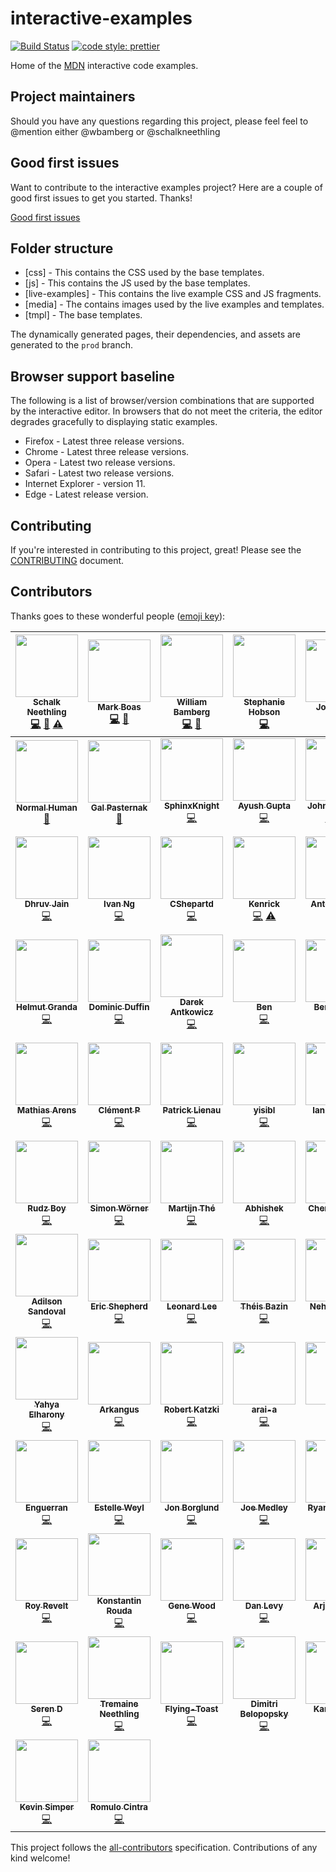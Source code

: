 # interactive-examples

[![Build Status](https://travis-ci.org/mdn/interactive-examples.svg?branch=master)](https://travis-ci.org/mdn/interactive-examples)
[![code style: prettier](https://img.shields.io/badge/code_style-prettier-ff69b4.svg?style=flat-square)](https://github.com/prettier/prettier)

Home of the [MDN](https://developer.mozilla.org/) interactive code examples.

## Project maintainers

Should you have any questions regarding this project, please feel feel to @mention either @wbamberg or @schalkneethling

## Good first issues

Want to contribute to the interactive examples project? Here are a couple of good first issues to get you started. Thanks!

[Good first issues](https://github.com/mdn/interactive-examples/issues?q=is%3Aissue+is%3Aopen+sort%3Aupdated-desc+label%3A%22example+needed%22+no%3Aassignee)

## Folder structure

-   [css] - This contains the CSS used by the base templates.
-   [js] - This contains the JS used by the base templates.
-   [live-examples] - This contains the live example CSS and JS fragments.
-   [media] - The contains images used by the live examples and templates.
-   [tmpl] - The base templates.

The dynamically generated pages, their dependencies, and assets are generated to the `prod` branch.

## Browser support baseline

The following is a list of browser/version combinations that are supported by the interactive editor. In browsers that do not meet the criteria, the editor degrades gracefully to displaying static examples.

-   Firefox - Latest three release versions.
-   Chrome - Latest three release versions.
-   Opera - Latest two release versions.
-   Safari - Latest two release versions.
-   Internet Explorer - version 11.
-   Edge - Latest release version.

## Contributing

If you're interested in contributing to this project, great! Please see the [CONTRIBUTING](CONTRIBUTING.md) document.

## Contributors

Thanks goes to these wonderful people ([emoji key](https://github.com/kentcdodds/all-contributors#emoji-key)):

<!-- ALL-CONTRIBUTORS-LIST:START - Do not remove or modify this section -->
<!-- prettier-ignore -->
| [<img src="https://avatars3.githubusercontent.com/u/10350960?s=460&v=4" width="100px;"/><br /><sub><b>Schalk Neethling</b></sub>](https://github.com/schalkneethling)<br />[💻](https://github.com/mdn/interactive-examples/commits?author=schalkneethling "Code") [📖](https://github.com/mdn/interactive-examples/commits?author=schalkneethling "Documentation") [⚠️](https://github.com/mdn/interactive-examples/commits?author=schalkneethling "Tests") | [<img src="https://avatars3.githubusercontent.com/u/208756?s=460&v=4" width="100px;"/><br /><sub><b>Mark Boas</b></sub>](https://github.com/maboa)<br />[💻](https://github.com/mdn/interactive-examples/commits?author=maboa "Code") [📖](https://github.com/mdn/interactive-examples/commits?author=maboa "Documentation") | [<img src="https://avatars3.githubusercontent.com/u/432915?s=460&v=4" width="100px;"/><br /><sub><b>William Bamberg</b></sub>](https://github.com/wbamberg)<br />[💻](https://github.com/mdn/interactive-examples/commits?author=wbamberg "Code") [📖](https://github.com/mdn/interactive-examples/commits?author=wbamberg "Documentation") | [<img src="https://avatars3.githubusercontent.com/u/854701?s=460&v=4" width="100px;"/><br /><sub><b>Stephanie Hobson</b></sub>](https://github.com/stephaniehobson)<br />[💻](https://github.com/mdn/interactive-examples/commits?author=stephaniehobson "Code") | [<img src="https://avatars3.githubusercontent.com/u/161718?s=460&v=4" width="100px;"/><br /><sub><b>Josh Mize</b></sub>](https://github.com/jgmize)<br />[💻](https://github.com/mdn/interactive-examples/commits?author=jgmize "Code") | [<img src="https://avatars3.githubusercontent.com/u/47647?s=460&v=4" width="100px;"/><br /><sub><b>Chris Mills</b></sub>](https://github.com/chrisdavidmills)<br />[📖](https://github.com/mdn/interactive-examples/commits?author=chrisdavidmills "Documentation") [💻](https://github.com/mdn/interactive-examples/commits?author=chrisdavidmills "Code") | [<img src="https://avatars3.githubusercontent.com/u/58244?s=460&v=4" width="100px;"/><br /><sub><b>Dave Parfitt</b></sub>](https://github.com/metadave)<br />[💻](https://github.com/mdn/interactive-examples/commits?author=metadave "Code") |
| :---: | :---: | :---: | :---: | :---: | :---: | :---: |
| [<img src="https://avatars3.githubusercontent.com/u/13082030?s=460&v=4" width="100px;"/><br /><sub><b>Normal Human</b></sub>](https://github.com/normalhuman)<br />[📖](https://github.com/mdn/interactive-examples/commits?author=normalhuman "Documentation") | [<img src="https://avatars3.githubusercontent.com/u/1783036?s=460&v=4" width="100px;"/><br /><sub><b>Gal Pasternak</b></sub>](https://github.com/galman33)<br />[📖](https://github.com/mdn/interactive-examples/commits?author=galman33 "Documentation") | [<img src="https://avatars3.githubusercontent.com/u/2413436?s=460&v=4" width="100px;"/><br /><sub><b>SphinxKnight</b></sub>](https://github.com/SphinxKnight)<br />[💻](https://github.com/mdn/interactive-examples/commits?author=SphinxKnight "Code") | [<img src="https://avatars3.githubusercontent.com/u/33892472?s=460&v=4" width="100px;"/><br /><sub><b>Ayush Gupta</b></sub>](https://github.com/7ayushgupta)<br />[💻](https://github.com/mdn/interactive-examples/commits?author=7ayushgupta "Code") | [<img src="https://avatars2.githubusercontent.com/u/286017?s=460&v=4" width="100px;"/><br /><sub><b>John Whitlock</b></sub>](https://github.com/jwhitlock)<br />[💻](https://github.com/mdn/interactive-examples/commits?author=jwhitlock "Code") [🚇](#infra-jwhitlock "Infrastructure (Hosting, Build-Tools, etc)") | [<img src="https://avatars2.githubusercontent.com/u/7999073?s=460&v=4" width="100px;"/><br /><sub><b>mfluehr</b></sub>](https://github.com/mfluehr)<br />[💻](https://github.com/mdn/interactive-examples/commits?author=mfluehr "Code") [📖](https://github.com/mdn/interactive-examples/commits?author=mfluehr "Documentation") | [<img src="https://avatars2.githubusercontent.com/u/39191?s=460&v=4" width="100px;"/><br /><sub><b>Paul Irish</b></sub>](https://github.com/paulirish)<br />[💻](https://github.com/mdn/interactive-examples/commits?author=paulirish "Code") |
| [<img src="https://avatars2.githubusercontent.com/u/18121502?s=460&v=4" width="100px;"/><br /><sub><b>Dhruv Jain</b></sub>](https://github.com/maddhruv)<br />[💻](https://github.com/mdn/interactive-examples/commits?author=maddhruv "Code") | [<img src="https://avatars2.githubusercontent.com/u/7613160?s=460&v=4" width="100px;"/><br /><sub><b>Ivan Ng</b></sub>](https://github.com/qwIvan)<br />[💻](https://github.com/mdn/interactive-examples/commits?author=qwIvan "Code") | [<img src="https://avatars2.githubusercontent.com/u/24432753?s=460&v=4" width="100px;"/><br /><sub><b>CShepartd</b></sub>](https://github.com/CShepartd)<br />[💻](https://github.com/mdn/interactive-examples/commits?author=CShepartd "Code") | [<img src="https://avatars3.githubusercontent.com/u/3090380?s=460&v=4" width="100px;"/><br /><sub><b>Kenrick</b></sub>](https://github.com/kenrick95)<br />[💻](https://github.com/mdn/interactive-examples/commits?author=kenrick95 "Code") [⚠️](https://github.com/mdn/interactive-examples/commits?author=kenrick95 "Tests") | [<img src="https://avatars3.githubusercontent.com/u/468752?s=460&v=4" width="100px;"/><br /><sub><b>Anton Boyko</b></sub>](https://github.com/diablero13)<br />[💻](https://github.com/mdn/interactive-examples/commits?author=diablero13 "Code") | [<img src="https://avatars3.githubusercontent.com/u/5341898?s=460&v=4" width="100px;"/><br /><sub><b>Daniel Hickman</b></sub>](https://github.com/danielhickman)<br />[💻](https://github.com/mdn/interactive-examples/commits?author=danielhickman "Code") | [<img src="https://avatars3.githubusercontent.com/u/2764898?s=460&v=4" width="100px;"/><br /><sub><b>Rachel Andrew</b></sub>](https://github.com/rachelandrew)<br />[💻](https://github.com/mdn/interactive-examples/commits?author=rachelandrew "Code") |
| [<img src="https://avatars3.githubusercontent.com/u/82293?s=460&v=4" width="100px;"/><br /><sub><b>Helmut Granda</b></sub>](https://github.com/helmutgranda)<br />[💻](https://github.com/mdn/interactive-examples/commits?author=helmutgranda "Code") | [<img src="https://avatars3.githubusercontent.com/u/26224873?s=460&v=4" width="100px;"/><br /><sub><b>Dominic Duffin</b></sub>](https://github.com/dominicduffin1)<br />[💻](https://github.com/mdn/interactive-examples/commits?author=dominicduffin1 "Code") | [<img src="https://avatars3.githubusercontent.com/u/9683586?s=460&v=4" width="100px;"/><br /><sub><b>Darek Antkowicz</b></sub>](https://github.com/d7ark)<br />[💻](https://github.com/mdn/interactive-examples/commits?author=d7ark "Code") | [<img src="https://avatars3.githubusercontent.com/u/5430077?s=460&v=4" width="100px;"/><br /><sub><b>Ben</b></sub>](https://github.com/bromy)<br />[💻](https://github.com/mdn/interactive-examples/commits?author=bromy "Code") | [<img src="https://avatars3.githubusercontent.com/u/7213889?s=460&v=4" width="100px;"/><br /><sub><b>Ben Stokes</b></sub>](https://github.com/benji1304)<br />[💻](https://github.com/mdn/interactive-examples/commits?author=benji1304 "Code") | [<img src="https://avatars3.githubusercontent.com/u/3917726?s=460&v=4" width="100px;"/><br /><sub><b>Veekas Shrivastava</b></sub>](https://github.com/veekas)<br />[💻](https://github.com/mdn/interactive-examples/commits?author=veekas "Code") | [<img src="https://avatars3.githubusercontent.com/u/23248886?s=460&v=4" width="100px;"/><br /><sub><b>Brian Macdonald</b></sub>](https://github.com/brianlmacdonald)<br />[💻](https://github.com/mdn/interactive-examples/commits?author=brianlmacdonald "Code") |
| [<img src="https://avatars3.githubusercontent.com/u/12428444?s=460&v=4" width="100px;"/><br /><sub><b>Mathias Arens</b></sub>](https://github.com/tatellos)<br />[💻](https://github.com/mdn/interactive-examples/commits?author=tatellos "Code") | [<img src="https://avatars3.githubusercontent.com/u/347244?s=460&v=4" width="100px;"/><br /><sub><b>Clément P</b></sub>](https://github.com/yukulele)<br />[💻](https://github.com/mdn/interactive-examples/commits?author=yukulele "Code") | [<img src="https://avatars3.githubusercontent.com/u/2515134?s=460&v=4" width="100px;"/><br /><sub><b>Patrick Lienau</b></sub>](https://github.com/rozzzly)<br />[💻](https://github.com/mdn/interactive-examples/commits?author=rozzzly "Code") | [<img src="https://avatars3.githubusercontent.com/u/2784308?s=460&v=4" width="100px;"/><br /><sub><b>yisibl</b></sub>](https://github.com/yisibl)<br />[💻](https://github.com/mdn/interactive-examples/commits?author=yisibl "Code") | [<img src="https://avatars3.githubusercontent.com/u/2294248?s=460&v=4" width="100px;"/><br /><sub><b>Ian Sanders</b></sub>](https://github.com/iansan5653)<br />[💻](https://github.com/mdn/interactive-examples/commits?author=iansan5653 "Code") | [<img src="https://avatars3.githubusercontent.com/u/18094289?s=460&v=4" width="100px;"/><br /><sub><b>Nikolay Puzyrev</b></sub>](https://github.com/npuzyrev)<br />[💻](https://github.com/mdn/interactive-examples/commits?author=npuzyrev "Code") | [<img src="https://avatars3.githubusercontent.com/u/1028647?s=460&v=4" width="100px;"/><br /><sub><b>Marek Pepke</b></sub>](https://github.com/pepkin88)<br />[💻](https://github.com/mdn/interactive-examples/commits?author=pepkin88 "Code") |
| [<img src="https://avatars3.githubusercontent.com/u/8886118?s=460&v=4" width="100px;"/><br /><sub><b>Rudz Boy</b></sub>](https://github.com/rudzboy)<br />[💻](https://github.com/mdn/interactive-examples/commits?author=rudzboy "Code") | [<img src="https://avatars3.githubusercontent.com/u/1280142?s=460&v=4" width="100px;"/><br /><sub><b>Simon Wörner</b></sub>](https://github.com/SWW13)<br />[💻](https://github.com/mdn/interactive-examples/commits?author=SWW13 "Code") | [<img src="https://avatars3.githubusercontent.com/u/193881?s=460&v=4" width="100px;"/><br /><sub><b>Martijn Thé</b></sub>](https://github.com/martijnthe)<br />[💻](https://github.com/mdn/interactive-examples/commits?author=martijnthe "Code") | [<img src="https://avatars3.githubusercontent.com/u/20806640?s=460&v=4" width="100px;"/><br /><sub><b>Abhishek</b></sub>](https://github.com/Abhicoding)<br />[💻](https://github.com/mdn/interactive-examples/commits?author=Abhicoding "Code") | [<img src="https://avatars3.githubusercontent.com/u/1461498?s=460&v=4" width="100px;"/><br /><sub><b>Chen Hui Jing</b></sub>](https://github.com/huijing)<br />[💻](https://github.com/mdn/interactive-examples/commits?author=huijing "Code") | [<img src="https://avatars3.githubusercontent.com/u/4010828?s=460&v=4" width="100px;"/><br /><sub><b>Mats Palmgren</b></sub>](https://github.com/MatsPalmgren)<br />[💻](https://github.com/mdn/interactive-examples/commits?author=MatsPalmgren "Code") | [<img src="https://avatars3.githubusercontent.com/u/349114?s=460&v=4" width="100px;"/><br /><sub><b>Florian Scholz</b></sub>](https://github.com/Elchi3)<br />[💻](https://github.com/mdn/interactive-examples/commits?author=Elchi3 "Code") |
| [<img src="https://avatars3.githubusercontent.com/u/4089035?s=460&v=4" width="100px;"/><br /><sub><b>Adilson Sandoval</b></sub>](https://github.com/2alin)<br />[💻](https://github.com/mdn/interactive-examples/commits?author=2alin "Code") | [<img src="https://avatars3.githubusercontent.com/u/1641439?s=460&v=4" width="100px;"/><br /><sub><b>Eric Shepherd</b></sub>](https://github.com/a2sheppy)<br />[💻](https://github.com/mdn/interactive-examples/commits?author=a2sheppy "Code") | [<img src="https://avatars3.githubusercontent.com/u/305414?s=460&v=4" width="100px;"/><br /><sub><b>Leonard Lee</b></sub>](https://github.com/sheeeng)<br />[💻](https://github.com/mdn/interactive-examples/commits?author=sheeeng "Code") | [<img src="https://avatars3.githubusercontent.com/u/9104039?s=460&v=4" width="100px;"/><br /><sub><b>Théis Bazin</b></sub>](https://github.com/tbazin)<br />[💻](https://github.com/mdn/interactive-examples/commits?author=tbazin "Code") | [<img src="https://avatars3.githubusercontent.com/u/4323265?s=460&v=4" width="100px;"/><br /><sub><b>Neha Nupoor</b></sub>](https://github.com/nnupoor)<br />[💻](https://github.com/mdn/interactive-examples/commits?author=nnupoor "Code") | [<img src="https://avatars3.githubusercontent.com/u/334191?s=460&v=4" width="100px;"/><br /><sub><b>Stephan Max</b></sub>](https://github.com/stephanmax)<br />[💻](https://github.com/mdn/interactive-examples/commits?author=stephanmax "Code") | [<img src="https://avatars3.githubusercontent.com/u/1336590?s=460&v=4" width="100px;"/><br /><sub><b>Christian Stuff</b></sub>](https://github.com/Regaddi)<br />[💻](https://github.com/mdn/interactive-examples/commits?author=Regaddi "Code") |
| [<img src="https://avatars3.githubusercontent.com/u/16986422?s=460&v=4" width="100px;"/><br /><sub><b>Yahya Elharony</b></sub>](https://github.com/elharony)<br />[💻](https://github.com/mdn/interactive-examples/commits?author=elharony "Code") | [<img src="https://avatars3.githubusercontent.com/u/40596006?s=460&v=4" width="100px;"/><br /><sub><b>Arkangus</b></sub>](https://github.com/Arkangus)<br />[💻](https://github.com/mdn/interactive-examples/commits?author=Arkangus "Code") | [<img src="https://avatars3.githubusercontent.com/u/840022?s=460&v=4" width="100px;"/><br /><sub><b>Robert Katzki</b></sub>](https://github.com/ro-ka)<br />[💻](https://github.com/mdn/interactive-examples/commits?author=ro-ka "Code") | [<img src="https://avatars3.githubusercontent.com/u/6299746?s=460&v=4" width="100px;"/><br /><sub><b>arai-a</b></sub>](https://github.com/arai-a)<br />[💻](https://github.com/mdn/interactive-examples/commits?author=arai-a "Code") | [<img src="https://avatars3.githubusercontent.com/u/7243749?s=460&v=4" width="100px;"/><br /><sub><b>daGo</b></sub>](https://github.com/dagolinuxoid)<br />[💻](https://github.com/mdn/interactive-examples/commits?author=dagolinuxoid "Code") | [<img src="https://avatars3.githubusercontent.com/u/10671879?s=460&v=4" width="100px;"/><br /><sub><b>Max Donchenko</b></sub>](https://github.com/goodwin64)<br />[💻](https://github.com/mdn/interactive-examples/commits?author=goodwin64 "Code") | [<img src="https://avatars3.githubusercontent.com/u/8072522?s=460&v=4" width="100px;"/><br /><sub><b>Taylor Hunt</b></sub>](https://github.com/tigt)<br />[💻](https://github.com/mdn/interactive-examples/commits?author=tigt "Code") |
| [<img src="https://avatars3.githubusercontent.com/u/701648?s=460&v=4" width="100px;"/><br /><sub><b>Enguerran</b></sub>](https://github.com/enguerran)<br />[💻](https://github.com/mdn/interactive-examples/commits?author=enguerran "Code") | [<img src="https://avatars3.githubusercontent.com/u/69888?s=460&v=4" width="100px;"/><br /><sub><b>Estelle Weyl</b></sub>](https://github.com/estelle)<br />[💻](https://github.com/mdn/interactive-examples/commits?author=estelle "Code") | [<img src="https://avatars3.githubusercontent.com/u/359525?s=460&v=4" width="100px;"/><br /><sub><b>Jon Borglund</b></sub>](https://github.com/Row)<br />[💻](https://github.com/mdn/interactive-examples/commits?author=Row "Code") | [<img src="https://avatars3.githubusercontent.com/u/8204171?s=460&v=4" width="100px;"/><br /><sub><b>Joe Medley</b></sub>](https://github.com/jpmedley)<br />[💻](https://github.com/mdn/interactive-examples/commits?author=jpmedley "Code") | [<img src="https://avatars3.githubusercontent.com/u/3743693?s=460&v=4" width="100px;"/><br /><sub><b>Ryan Johnson</b></sub>](https://github.com/escattone)<br />[💻](https://github.com/mdn/interactive-examples/commits?author=escattone "Code") | [<img src="https://avatars3.githubusercontent.com/u/192346?s=460&v=4" width="100px;"/><br /><sub><b>Irene Smith</b></sub>](https://github.com/irenesmith)<br />[💻](https://github.com/mdn/interactive-examples/commits?author=irenesmith "Code") | [<img src="https://avatars3.githubusercontent.com/u/16426195?s=460&v=4" width="100px;"/><br /><sub><b>Melissa</b></sub>](https://github.com/meowwwls)<br />[💻](https://github.com/mdn/interactive-examples/commits?author=meowwwls "Code") |
| [<img src="https://avatars3.githubusercontent.com/u/8344688?s=460&v=4" width="100px;"/><br /><sub><b>Roy Revelt</b></sub>](https://github.com/revelt)<br />[💻](https://github.com/mdn/interactive-examples/commits?author=revelt "Code") | [<img src="https://avatars3.githubusercontent.com/u/7681999?s=460&v=4" width="100px;"/><br /><sub><b>Konstantin Rouda</b></sub>](https://github.com/Konrud)<br />[💻](https://github.com/mdn/interactive-examples/commits?author=Konrud "Code") | [<img src="https://avatars3.githubusercontent.com/u/1134034?s=460&v=4" width="100px;"/><br /><sub><b>Gene Wood</b></sub>](https://github.com/gene1wood)<br />[💻](https://github.com/mdn/interactive-examples/commits?author=gene1wood "Code") | [<img src="https://avatars3.githubusercontent.com/u/397632?s=460&v=4" width="100px;"/><br /><sub><b>Dan Levy</b></sub>](https://github.com/justsml)<br />[💻](https://github.com/mdn/interactive-examples/commits?author=justsml "Code") | [<img src="https://avatars3.githubusercontent.com/u/949774?s=460&v=4" width="100px;"/><br /><sub><b>Arjan Einbu</b></sub>](https://github.com/aeinbu)<br />[💻](https://github.com/mdn/interactive-examples/commits?author=aeinbu "Code") | [<img src="https://avatars3.githubusercontent.com/u/31631573?s=460&v=4" width="100px;"/><br /><sub><b>Solomon Jones</b></sub>](https://github.com/eszjay)<br />[💻](https://github.com/mdn/interactive-examples/commits?author=eszjay "Code") | [<img src="https://avatars3.githubusercontent.com/u/16004130?s=460&v=4" width="100px;"/><br /><sub><b>Olle Lauri Boström</b></sub>](https://github.com/ollelauribostrom)<br />[💻](https://github.com/mdn/interactive-examples/commits?author=ollelauribostrom "Code") |
| [<img src="https://avatars3.githubusercontent.com/u/9624541?s=460&v=4" width="100px;"/><br /><sub><b>Seren D</b></sub>](https://github.com/ninjanails)<br />[💻](https://github.com/mdn/interactive-examples/commits?author=ninjanails "Code") | [<img src="https://avatars3.githubusercontent.com/u/23447760?s=460&v=4" width="100px;"/><br /><sub><b>Tremaine Neethling</b></sub>](https://github.com/TremaineNeethling)<br />[💻](https://github.com/mdn/interactive-examples/commits?author=TremaineNeethling "Code") | [<img src="https://avatars3.githubusercontent.com/u/38232168?s=460&v=4" width="100px;"/><br /><sub><b>Flying-Toast</b></sub>](https://github.com/Flying-Toast)<br />[💻](https://github.com/mdn/interactive-examples/commits?author=Flying-Toast "Code") | [<img src="https://avatars3.githubusercontent.com/u/3752363?s=460&v=4" width="100px;"/><br /><sub><b>Dimitri Belopopsky</b></sub>](https://github.com/ShadowMitia)<br />[💻](https://github.com/mdn/interactive-examples/commits?author=ShadowMitia "Code") | [<img src="https://avatars3.githubusercontent.com/u/170719?s=460&v=4" width="100px;"/><br /><sub><b>Karl Stolley</b></sub>](https://github.com/karlstolley)<br />[💻](https://github.com/mdn/interactive-examples/commits?author=karlstolley "Code") | [<img src="https://avatars3.githubusercontent.com/u/1167181?s=460&v=4" width="100px;"/><br /><sub><b>Liz Lawley</b></sub>](https://github.com/mamamusings)<br />[💻](https://github.com/mdn/interactive-examples/commits?author=mamamusings "Code") | [<img src="https://avatars3.githubusercontent.com/u/426803?s=460&v=4" width="100px;"/><br /><sub><b>Daniel Holbert</b></sub>](https://github.com/dholbert)<br />[💻](https://github.com/mdn/interactive-examples/commits?author=dholbert "Code") |
| [<img src="https://avatars3.githubusercontent.com/u/1126497?s=460&v=4" width="100px;"/><br /><sub><b>Kevin Simper</b></sub>](https://github.com/kevinsimper)<br />[💻](https://github.com/mdn/interactive-examples/commits?author=kevinsimper "Code") | [<img src="https://avatars3.githubusercontent.com/u/1572026?s=460&v=4" width="100px;"/><br /><sub><b>Romulo Cintra</b></sub>](https://github.com/romulocintra)<br />[💻](https://github.com/mdn/interactive-examples/commits?author=romulocintra "Code") |
<!-- ALL-CONTRIBUTORS-LIST:END -->

This project follows the [all-contributors](https://github.com/kentcdodds/all-contributors) specification. Contributions of any kind welcome!
